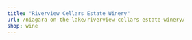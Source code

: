 ```yaml
---
title: "Riverview Cellars Estate Winery"
url: /niagara-on-the-lake/riverview-cellars-estate-winery/
shop: wine
---
```

